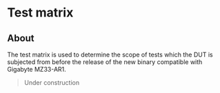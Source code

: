 # Test matrix

## About

The test matrix is used to determine the scope of tests which the DUT is
subjected from before the release of the new binary compatible with
Gigabyte MZ33-AR1.

> Under construction
